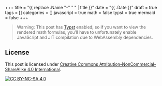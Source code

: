+++
title = "{{ replace .Name "-" " " | title }}"
date = "{{ .Date }}"
draft = true
tags = []
categories = []
javascript = true
math = false
typst = true
mermaid = false
+++

> Warning: This post has [Typst](https://typst.app/) enabled,
> so if you want to view the rendered math formulas,
> you'll have to unfortunately enable JavaScript
> and JIT compilation due to WebAssembly dependencies.

## License

This post is licensed under [Creative Commons Attribution-NonCommercial-ShareAlike 4.0 International][cc-by-nc-sa].

[![CC BY-NC-SA 4.0][cc-by-nc-sa-image]][cc-by-nc-sa]

[cc-by-nc-sa]: http://creativecommons.org/licenses/by-nc-sa/4.0/
[cc-by-nc-sa-image]: https://licensebuttons.net/l/by-nc-sa/4.0/88x31.png
